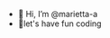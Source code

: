 - 👋 Hi, I’m @marietta-a
- 👀let's have fun coding

<!-- [![GitHub Profile](https://img.shields.io/badge/GitHub-Profile-blue?logo=github)](https://github.com/marietta-a)

![GitHub Stats](https://github-readme-stats.vercel.app/api?username=marietta-a&show_icons=true&theme=radical) -->

<!-- [![My GitHub Stats](https://github-readme-stats.vercel.app/api?username=marietta-a&show_icons=true&theme=dracula&count_private=true&include_all_commits=true)](https://github.com/anuraghazra/github-readme-stats) -->




